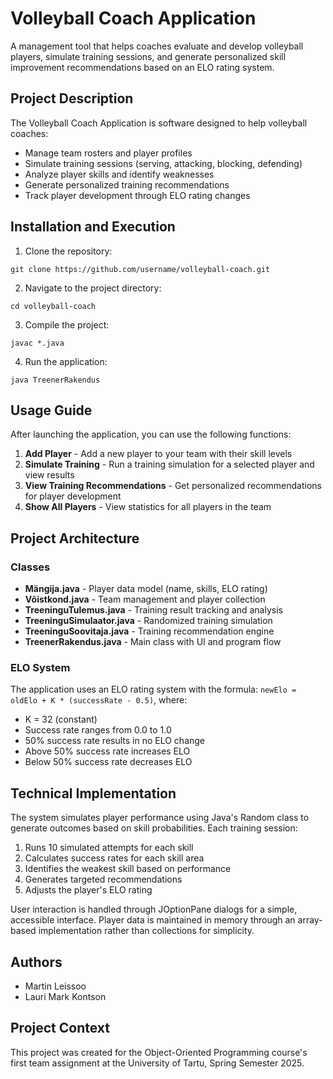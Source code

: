 # Volleyball Coach Application

A management tool that helps coaches evaluate and develop volleyball players, simulate training sessions, and generate personalized skill improvement recommendations based on an ELO rating system.

## Project Description

The Volleyball Coach Application is software designed to help volleyball coaches:
- Manage team rosters and player profiles
- Simulate training sessions (serving, attacking, blocking, defending)
- Analyze player skills and identify weaknesses
- Generate personalized training recommendations
- Track player development through ELO rating changes

## Installation and Execution

1. Clone the repository:
```
git clone https://github.com/username/volleyball-coach.git
```

2. Navigate to the project directory:
```
cd volleyball-coach
```

3. Compile the project:
```
javac *.java
```

4. Run the application:
```
java TreenerRakendus
```

## Usage Guide

After launching the application, you can use the following functions:

1. **Add Player** - Add a new player to your team with their skill levels
2. **Simulate Training** - Run a training simulation for a selected player and view results
3. **View Training Recommendations** - Get personalized recommendations for player development
4. **Show All Players** - View statistics for all players in the team

## Project Architecture

### Classes

- **Mängija.java** - Player data model (name, skills, ELO rating)
- **Võistkond.java** - Team management and player collection
- **TreeninguTulemus.java** - Training result tracking and analysis
- **TreeninguSimulaator.java** - Randomized training simulation
- **TreeninguSoovitaja.java** - Training recommendation engine
- **TreenerRakendus.java** - Main class with UI and program flow

### ELO System

The application uses an ELO rating system with the formula: `newElo = oldElo + K * (successRate - 0.5)`, where:
- K = 32 (constant)
- Success rate ranges from 0.0 to 1.0
- 50% success rate results in no ELO change
- Above 50% success rate increases ELO
- Below 50% success rate decreases ELO

## Technical Implementation

The system simulates player performance using Java's Random class to generate outcomes based on skill probabilities. Each training session:

1. Runs 10 simulated attempts for each skill
2. Calculates success rates for each skill area
3. Identifies the weakest skill based on performance
4. Generates targeted recommendations
5. Adjusts the player's ELO rating

User interaction is handled through JOptionPane dialogs for a simple, accessible interface. Player data is maintained in memory through an array-based implementation rather than collections for simplicity.

## Authors

- Martin Leissoo
- Lauri Mark Kontson

## Project Context

This project was created for the Object-Oriented Programming course's first team assignment at the University of Tartu, Spring Semester 2025.

